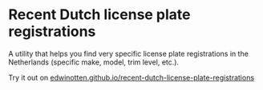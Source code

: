 # Recent Dutch license plate registrations
A utility that helps you find very specific license plate registrations in the Netherlands (specific make, model, trim level, etc.).

Try it out on [edwinotten.github.io/recent-dutch-license-plate-registrations](https://edwinotten.github.io/recent-dutch-license-plate-registrations/)
